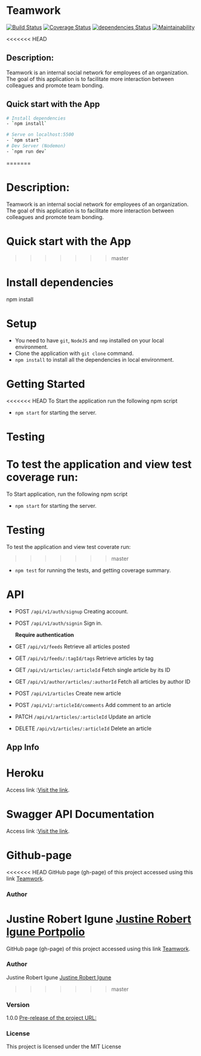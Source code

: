 # Teamwork
[![Build Status](https://travis-ci.com/JustineRobert/Teamwork.svg?branch=master)](https://travis-ci.com/JustineRobert/Teamwork)
[![Coverage Status](https://coveralls.io/repos/github/JustineRobert/Teamwork/badge.svg?branch=master)](https://coveralls.io/github/JustineRobert/Teamwork?branch=master)
[![dependencies Status](https://david-dm.org/Flexberry/javascript-project-template/status.svg)](https://david-dm.org/Flexberry/javascript-project-template)
[![Maintainability](https://api.codeclimate.com/v1/badges/3e24f5c76db0e112494f/maintainability)](https://codeclimate.com/github/JustineRobert/Teamwork/maintainability)

<<<<<<< HEAD
## Description:

Teamwork is an internal social network for employees of an organization. The goal of this application is to facilitate more interaction between colleagues and promote team bonding.

## Quick start with the App

``` bash
# Install dependencies
- `npm install`

# Serve on localhost:5500
- `npm start`
# Dev Server (Nodemon)
- `npm run dev`
```
=======
# Description:

Teamwork is an internal social network for employees of an organization. The goal of this application is to facilitate more interaction between colleagues and promote team bonding.

# Quick start with the App
>>>>>>> master

# Install dependencies
npm install
# Setup
- You need to have `git`, `NodeJS` and `nmp` installed on your local environment.
- Clone the application with `git clone` command.
- `npm install` to install all the dependencies in local environment.

# Getting Started
<<<<<<< HEAD
To Start the application run the following npm script
* `npm start` for starting the server.

# Testing
To test the application and view test coverage run:
=======
To Start application, run the following npm script
* `npm start` for starting the server.

# Testing
To test the application and view test coverate run:
>>>>>>> master
* `npm test` for running the tests, and getting coverage summary.

# API
* POST `/api/v1/auth/signup` Creating account.
* POST `/api/v1/auth/signin` Sign in.

  **Require authentication**
  
* GET `/api/v1/feeds` Retrieve all articles posted
* GET `/api/v1/feeds/:tagId/tags` Retrieve articles by tag
* GET `/api/v1/articles/:articleId` Fetch single article by its ID
* GET `/api/v1/author/articles/:authorId` Fetch all articles by author ID
* POST `/api/v1/articles` Create new article
* POST `/api/v1/:articleId/comments` Add comment to an article
* PATCH `/api/v1/articles/:articleId` Update an article
* DELETE `/api/v1/articles/:articleId` Delete an article

## App Info
# Heroku 
Access link :[Visit the link]().

# Swagger API Documentation
Access link :[Visit the link]().

# Github-page
<<<<<<< HEAD
GitHub page (gh-page) of this project accessed using this link [Teamwork](git://github.com/JustineRobert/Teamwork.git).

### Author
Justine Robert Igune
[Justine Robert Igune Portpolio](https://github.com/JustineRobert/)
=======
GitHub page (gh-page) of this project accessed using this link [Teamwork](git://github.com/JustineRobert/Teamwork.git).



### Author

Justine Robert Igune
[Justine Robert Igune](https://github.com/JustineRobert)
>>>>>>> master

### Version
1.0.0
[Pre-release of the project URL:](https://github.com/JustineRobert/Teamwork/releases/tag/v1)


### License

This project is licensed under the MIT License
